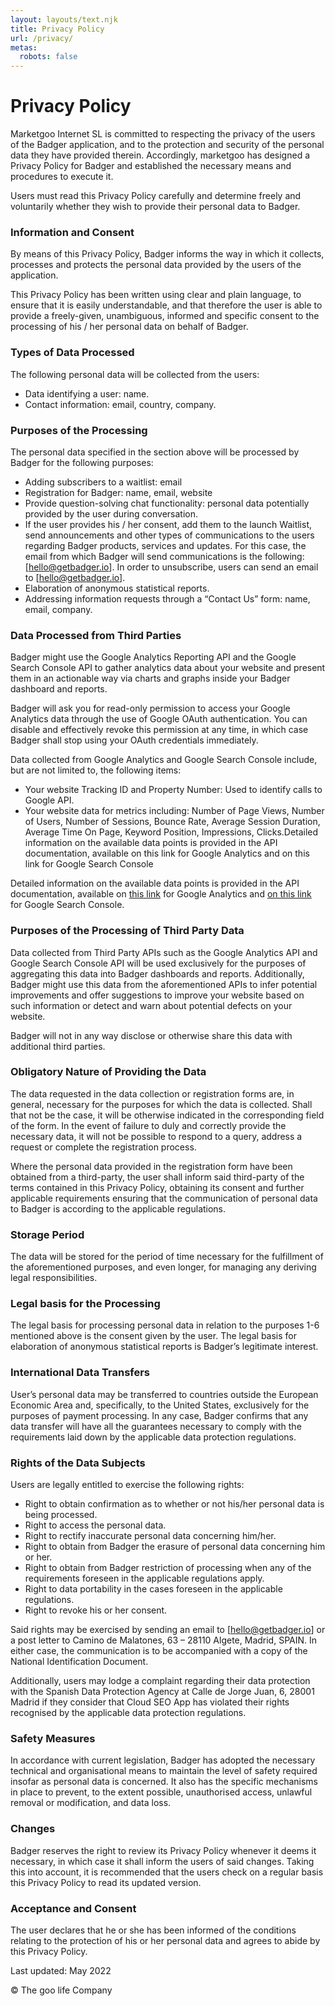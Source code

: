 ```yaml
---
layout: layouts/text.njk
title: Privacy Policy
url: /privacy/
metas:
  robots: false
---
```

# Privacy Policy

Marketgoo Internet SL is committed to respecting the privacy of the users of the Badger application, and to the protection and security of the personal data they have provided therein. Accordingly, marketgoo has designed a Privacy Policy for Badger and established the necessary means and procedures to execute it.

Users must read this Privacy Policy carefully and determine freely and voluntarily whether they wish to provide their personal data to Badger.

### Information and Consent

By means of this Privacy Policy, Badger informs the way in which it collects, processes and protects the personal data provided by the users of the application.

This Privacy Policy has been written using clear and plain language, to ensure that it is easily understandable, and that therefore the user is able to provide a freely-given, unambiguous, informed and specific consent to the processing of his / her personal data on behalf of Badger.

### Types of Data Processed

The following personal data will be collected from the users:

* Data identifying a user: name.
* Contact information: email, country, company.

### Purposes of the Processing

The personal data specified in the section above will be processed by Badger for the following purposes:

* Adding subscribers to a waitlist: email
* Registration for Badger: name, email, website
* Provide question-solving chat functionality: personal data potentially provided by the user during conversation.
* If the user provides his / her consent, add them to the launch Waitlist, send announcements and other types of communications to the users regarding Badger products, services and updates. For this case, the email from which Badger will send communications is the following: \[hello@getbadger.io]. In order to unsubscribe, users can send an email to \[hello@getbadger.io].
* Elaboration of anonymous statistical reports.
* Addressing information requests through a “Contact Us” form: name, email, company.

### Data Processed from Third Parties

Badger might use the Google Analytics Reporting API and the Google Search Console API to gather analytics data about your website and present them in an actionable way via charts and graphs inside your Badger dashboard and reports.

Badger will ask you for read-only permission to access your Google Analytics data through the use of Google OAuth authentication. You can disable and effectively revoke this permission at any time, in which case Badger shall stop using your OAuth credentials immediately.

Data collected from Google Analytics and Google Search Console include, but are not limited to, the following items:

* Your website Tracking ID and Property Number: Used to identify calls to Google API.
* Your website data for metrics including: Number of Page Views, Number of Users, Number of Sessions, Bounce Rate, Average Session Duration, Average Time On Page, Keyword Position, Impressions, Clicks.Detailed information on the available data points is provided in the API documentation, available on this link for Google Analytics and on this link for Google Search Console

Detailed information on the available data points is provided in the API documentation, available on [this link](https://developers.google.com/analytics/devguides/reporting/data/v1) for Google Analytics and [on this link](https://developers.google.com/webmaster-tools) for Google Search Console.

### Purposes of the Processing of Third Party Data

Data collected from Third Party APIs such as the Google Analytics API and Google Search Console API will be used exclusively for the purposes of aggregating this data into Badger dashboards and reports. Additionally, Badger might use this data from the aforementioned APIs to infer potential improvements and offer suggestions to improve your website based on such information or detect and warn about potential defects on your website.

Badger will not in any way disclose or otherwise share this data with additional third parties.

### Obligatory Nature of Providing the Data

The data requested in the data collection or registration forms are, in general, necessary for the purposes for which the data is collected. Shall that not be the case, it will be otherwise indicated in the corresponding field of the form. In the event of failure to duly and correctly provide the necessary data, it will not be possible to respond to a query, address a request or complete the registration process.

Where the personal data provided in the registration form have been obtained from a third-party, the user shall inform said third-party of the terms contained in this Privacy Policy, obtaining its consent and further applicable requirements ensuring that the communication of personal data to Badger is according to the applicable regulations.

### Storage Period

The data will be stored for the period of time necessary for the fulfillment of the aforementioned purposes, and even longer, for managing any deriving legal responsibilities.

### Legal basis for the Processing

The legal basis for processing personal data in relation to the purposes 1-6 mentioned above is the consent given by the user. The legal basis for elaboration of anonymous statistical reports is Badger’s legitimate interest.

### International Data Transfers

User’s personal data may be transferred to countries outside the European Economic Area and, specifically, to the United States, exclusively for the purposes of payment processing. In any case, Badger confirms that any data transfer will have all the guarantees necessary to comply with the requirements laid down by the applicable data protection regulations.

### Rights of the Data Subjects

Users are legally entitled to exercise the following rights:

* Right to obtain confirmation as to whether or not his/her personal data is being processed.
* Right to access the personal data.
* Right to rectify inaccurate personal data concerning him/her.
* Right to obtain from Badger the erasure of personal data concerning him or her.
* Right to obtain from Badger restriction of processing when any of the requirements foreseen in the applicable regulations apply.
* Right to data portability in the cases foreseen in the applicable regulations.
* Right to revoke his or her consent.

Said rights may be exercised by sending an email to \[hello@getbadger.io] or a post letter to Camino de Malatones, 63 – 28110 Algete, Madrid, SPAIN. In either case, the communication is to be accompanied with a copy of the National Identification Document.

Additionally, users may lodge a complaint regarding their data protection with the Spanish Data Protection Agency at Calle de Jorge Juan, 6, 28001 Madrid if they consider that Cloud SEO App has violated their rights recognised by the applicable data protection regulations.

### Safety Measures

In accordance with current legislation, Badger has adopted the necessary technical and organisational means to maintain the level of safety required insofar as personal data is concerned. It also has the specific mechanisms in place to prevent, to the extent possible, unauthorised access, unlawful removal or modification, and data loss.

### Changes

Badger reserves the right to review its Privacy Policy whenever it deems it necessary, in which case it shall inform the users of said changes. Taking this into account, it is recommended that the users check on a regular basis this Privacy Policy to read its updated version.

### Acceptance and Consent

The user declares that he or she has been informed of the conditions relating to the protection of his or her personal data and agrees to abide by this Privacy Policy.

Last updated: May 2022

© The goo life Company